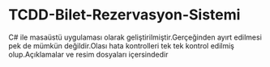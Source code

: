 # TCDD-Bilet-Rezervasyon-Sistemi
C# ile masaüstü uygulaması olarak geliştirilmiştir.Gerçeğinden ayırt edilmesi pek de mümkün değildir.Olası hata kontrolleri tek tek kontrol edilmiş olup.Açıklamalar ve resim dosyaları içersindedir

